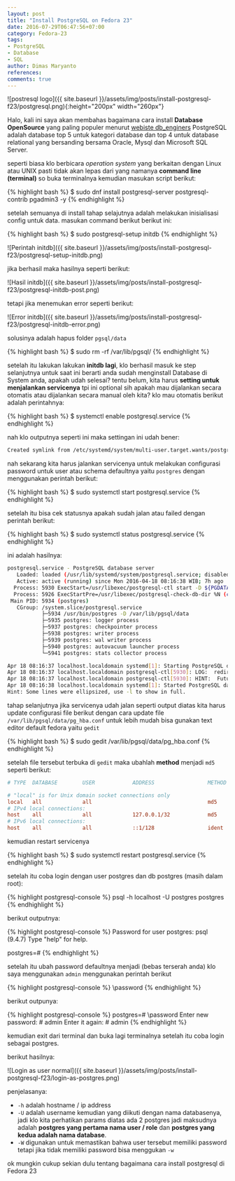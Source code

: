 ```yaml
---
layout: post
title: "Install PostgreSQL on Fedora 23"
date: 2016-07-29T06:47:56+07:00
category: Fedora-23
tags: 
- PostgreSQL
- Database
- SQL
author: Dimas Maryanto
references:
comments: true
---
```


![postresql logo]({{ site.baseurl }}/assets/img/posts/install-postgresql-f23/postgresql.png){:height="200px" width="260px"}

Halo, kali ini saya akan membahas bagaimana cara install **Database OpenSource** yang paling populer menurut [webiste db_enginers](http://db-engines.com/en/ranking "dilihat pada tanggal 29 juli 2016") PostgreSQL adalah database top 5 untuk kategori database dan top 4 untuk database relational yang bersanding bersama Oracle, Mysql dan Microsoft SQL Server.
<!--more-->

seperti biasa klo berbicara _operation system_ yang berkaitan dengan Linux atau UNIX pasti tidak akan lepas dari yang namanya **command line (terminal)** so buka terminalnya kemudian masukan script berikut:

{% highlight bash %}
$ sudo dnf install postgresql-server postgresql-contrib pgadmin3 -y
{% endhighlight %}

setelah semuanya di install tahap selajutnya adalah melakukan inisialisasi config untuk data. masukan command berikut berikut ini:

{% highlight bash %}
$ sudo postgresql-setup initdb
{% endhighlight %}


![Perintah initdb]({{ site.baseurl }}/assets/img/posts/install-postgresql-f23/postgresql-setup-initdb.png)

jika berhasil maka hasilnya seperti berikut:

![Hasil initdb]({{ site.baseurl }}/assets/img/posts/install-postgresql-f23/postgresql-initdb-post.png)

tetapi jika menemukan error seperti berikut:

![Error initdb]({{ site.baseurl }}/assets/img/posts/install-postgresql-f23/postgresql-initdb-error.png)

solusinya adalah hapus folder ```pgsql/data```

{% highlight bash %}
$ sudo rm -rf /var/lib/pgsql/
{% endhighlight %}

setelah itu lakukan lakukan **initdb lagi**, klo berhasil masuk ke step selanjutnya untuk saat ini berarti anda sudah menginstall Database di System anda, apakah udah selesai? tentu belum, kita harus **setting untuk menjalankan servicenya** tpi ini optional sih apakah mau dijalankan secara otomatis atau dijalankan secara manual oleh kita? klo mau otomatis berikut adalah perintahnya:

{% highlight bash %}
$ systemctl enable postgresql.service
{% endhighlight %}

nah klo outputnya seperti ini maka settingan ini udah bener:

```bash
Created symlink from /etc/systemd/system/multi-user.target.wants/postgresql.service to /usr/lib/systemd/system/postgresql.service.
```

nah sekarang kita harus jalankan servicenya untuk melakukan configurasi password untuk user atau schema defaultnya yaitu ```postgres``` dengan menggunakan perintah berikut:

{% highlight bash %}
$ sudo systemctl start postgresql.service
{% endhighlight %}

setelah itu bisa cek statusnya apakah sudah jalan atau failed dengan perintah berikut:

{% highlight bash %}
$ sudo systemctl status postgresql.service
{% endhighlight %}

ini adalah hasilnya:

```bash
postgresql.service - PostgreSQL database server
   Loaded: loaded (/usr/lib/systemd/system/postgresql.service; disabled; vendor preset: disabled)
   Active: active (running) since Mon 2016-04-18 08:16:38 WIB; 7h ago
  Process: 5930 ExecStart=/usr/libexec/postgresql-ctl start -D ${PGDATA} -s -w -t ${PGSTARTTIMEOUT} (code=exited, status=0/SUCCESS)
  Process: 5926 ExecStartPre=/usr/libexec/postgresql-check-db-dir %N (code=exited, status=0/SUCCESS)
 Main PID: 5934 (postgres)
   CGroup: /system.slice/postgresql.service
           ├─5934 /usr/bin/postgres -D /var/lib/pgsql/data
           ├─5935 postgres: logger process   
           ├─5937 postgres: checkpointer process   
           ├─5938 postgres: writer process   
           ├─5939 postgres: wal writer process   
           ├─5940 postgres: autovacuum launcher process   
           └─5941 postgres: stats collector process   

Apr 18 08:16:37 localhost.localdomain systemd[1]: Starting PostgreSQL databas...
Apr 18 08:16:37 localhost.localdomain postgresql-ctl[5930]: LOG:  redirecting...
Apr 18 08:16:37 localhost.localdomain postgresql-ctl[5930]: HINT:  Future log...
Apr 18 08:16:38 localhost.localdomain systemd[1]: Started PostgreSQL database...
Hint: Some lines were ellipsized, use -l to show in full.
```

tahap selanjutnya jika servicenya udah jalan seperti output diatas kita harus update configurasi file berikut dengan cara update file ```/var/lib/pgsql/data/pg_hba.conf``` untuk lebih mudah bisa gunakan text editor default fedora yaitu ```gedit```

{% highlight bash %}
$ sudo gedit /var/lib/pgsql/data/pg_hba.conf
{% endhighlight %}

setelah file tersebut terbuka di ```gedit``` maka ubahlah **method** menjadi ```md5``` seperti berikut:

```ini
# TYPE  DATABASE        USER            ADDRESS                 METHOD

# "local" is for Unix domain socket connections only
local   all             all                                     md5
# IPv4 local connections:
host    all             all             127.0.0.1/32            md5
# IPv6 local connections:
host    all             all             ::1/128                 ident
```

kemudian restart servicenya

{% highlight bash %}
$ sudo systemctl restart postgresql.service
{% endhighlight %}

setelah itu coba login dengan user postgres dan db postgres (masih dalam root):

{% highlight postgresql-console %}
psql -h localhost -U postgres postgres
{% endhighlight %}

berikut outputnya:

{% highlight postgresql-console %}
Password for user postgres:
psql (9.4.7)
Type "help" for help.

postgres=#
{% endhighlight %}

setelah itu ubah password defaultnya menjadi (bebas terserah anda) klo saya menggunakan ```admin``` menggunakan perintah berikut

{% highlight postgresql-console %}
\password
{% endhighlight %}

berikut outpunya:

{% highlight postgresql-console %}
postgres=# \password
Enter new password: # admin
Enter it again: # admin
{% endhighlight %}

kemudian exit dari terminal dan buka lagi terminalnya setelah itu coba login sebagai postgres.

berikut hasilnya:

![Login as user normal]({{ site.baseurl }}/assets/img/posts/install-postgresql-f23/login-as-postgres.png)

penjelasanya:

* ```-h``` adalah hostname / ip address
* ```-U``` adalah username kemudian yang diikuti dengan nama databasenya, jadi klo kita perhatikan params diatas ada 2 postgres jadi maksudnya adalah **postgres yang pertama nama user / role** dan **postgres yang kedua adalah nama database**.
* ```-W``` digunakan untuk memastikan bahwa user tersebut memiliki password tetapi jika tidak memiliki password bisa menggukan ```-w```

ok mungkin cukup sekian dulu tentang bagaimana cara install postgresql di Fedora 23
